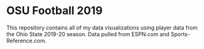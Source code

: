 # OSU Football 2019

This repository contains all of my data visualizations using player data from the Ohio State 2019-20 season.
Data pulled from ESPN.com and Sports-Reference.com.
